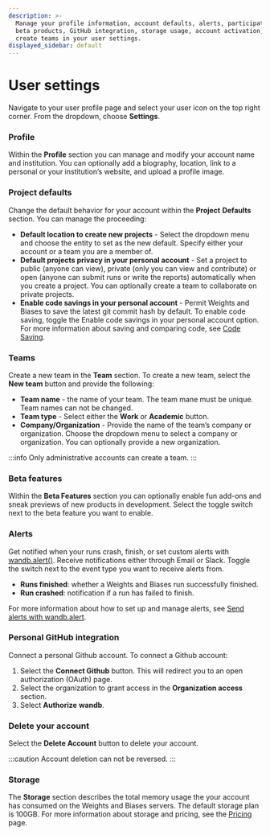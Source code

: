 ```yaml
---
description: >-
  Manage your profile information, account defaults, alerts, participation in
  beta products, GitHub integration, storage usage, account activation, and
  create teams in your user settings.
displayed_sidebar: default
---
```


# User settings

Navigate to your user profile page and select your user icon on the top right corner. From the dropdown, choose **Settings**.

### Profile

Within the **Profile** section you can manage and modify your account name and institution. You can optionally add a biography, location, link to a personal or your institution’s website, and upload a profile image.

### Project defaults

Change the default behavior for your account within the **Project** **Defaults** section. You can manage the proceeding:

* **Default location to create new projects** - Select the dropdown menu and choose the entity to set as the new default. Specify either your account or a team you are a member of.
* **Default projects privacy in your personal account** - Set a project to public (anyone can view), private (only you can view and contribute) or open (anyone can submit runs or write the reports) automatically when you create a project. You can optionally create a team to collaborate on private projects.
* **Enable code savings in your personal account** - Permit Weights and Biases to save the latest git commit hash by default. To enable code saving, toggle the Enable code savings in your personal account option. For more information about saving and comparing code, see [Code Saving](../features/panels/code.md).

### Teams

Create a new team in the **Team** section. To create a new team, select the **New team** button and provide the following:

* **Team name** - the name of your team. The team mane must be unique. Team names can not be changed.
* **Team type** - Select either the **Work** or **Academic** button.
* **Company/Organization** - Provide the name of the team’s company or organization. Choose the dropdown menu to select a company or organization. You can optionally provide a new organization.

:::info
Only administrative accounts can create a team.
:::

### Beta features

Within the **Beta Features** section you can optionally enable fun add-ons and sneak previews of new products in development. Select the toggle switch next to the beta feature you want to enable.

### Alerts

Get notified when your runs crash, finish, or set custom alerts with [wandb.alert()](../../runs/alert.md). Receive notifications either through Email or Slack. Toggle the switch next to the event type you want to receive alerts from.

* **Runs finished**: whether a Weights and Biases run successfully finished.
* **Run crashed**: notification if a run has failed to finish.

For more information about how to set up and manage alerts, see [Send alerts with wandb.alert](../../runs/alert.md).

### Personal GitHub integration

Connect a personal Github account. To connect a Github account:

1. Select the **Connect Github** button. This will redirect you to an open authorization (OAuth) page.
2. Select the organization to grant access in the **Organization access** section.
3. Select **Authorize** **wandb**.

### Delete your account

Select the **Delete Account** button to delete your account.

:::caution
Account deletion can not be reversed.
:::

### Storage

The **Storage** section describes the total memory usage the your account has consumed on the Weights and Biases servers. The default storage plan is 100GB. For more information about storage and pricing, see the [Pricing](https://wandb.ai/site/pricing) page.
